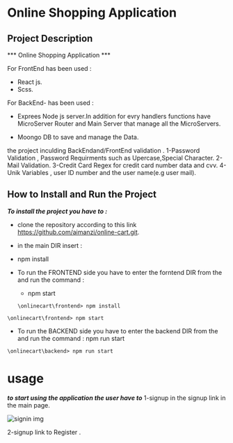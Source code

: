 # Online Shopping Application


## Project Description
*** Online Shopping Application ***

For FrontEnd has been used :
- React js.
- Scss.

For BackEnd- has been used :
- Exprees Node js server.In addition for evry handlers functions have MicroServer Router and Main Server that manage all the MicroServers.

- Moongo DB to save and manage the Data.

the project inculding  BackEndand/FrontEnd validation .
1-Password Validation , Password Requirments such as Upercase,Special Character.
2-Mail Validation.
3-Credit Card Regex for credit card number data and cvv.
4-Unik Variables , user ID number and the user name(e.g user mail).

##  How to Install and Run the Project

***To install the project you have to :***
- clone the repository according to this link <https://github.com/aimanzi/online-cart.git>.
- in the main DIR insert : 
- npm install

- To run the FRONTEND side you have to enter the forntend DIR from the and run the command :
   - npm start
  ```
  \onlinecart\frontend> npm install
  ````
   
```
\onlinecart\frontend> npm start
``` 
- To run the BACKEND side you have to enter the backend DIR from the and run the command :
   npm run start
   
```
\onlinecart\backend> npm run start
``` 
 # usage
 ***to start using the application the user have to***
 1-signup in the signup link in the main page.
 
 ![signin img](./frontend/src/components/project/assests/Web%20capture_29-11-2022_21219_localhost.jpg)

 2-signup link to Register .



